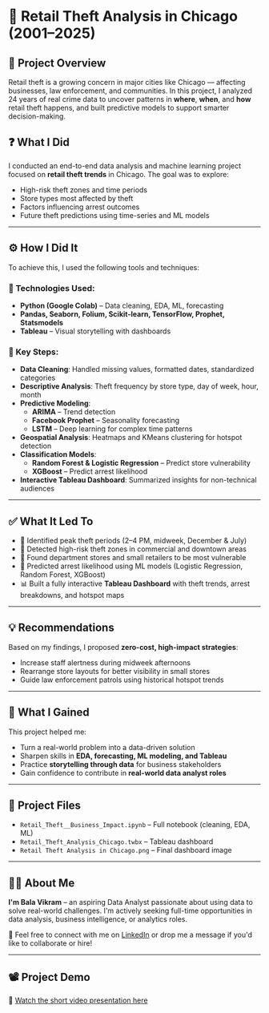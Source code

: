 # 🛒 Retail Theft Analysis in Chicago (2001–2025)

## 📌 Project Overview
Retail theft is a growing concern in major cities like Chicago — affecting businesses, law enforcement, and communities. In this project, I analyzed 24 years of real crime data to uncover patterns in **where**, **when**, and **how** retail theft happens, and built predictive models to support smarter decision-making.


## ❓ What I Did 
I conducted an end-to-end data analysis and machine learning project focused on **retail theft trends** in Chicago. The goal was to explore:

- High-risk theft zones and time periods
- Store types most affected by theft
- Factors influencing arrest outcomes
- Future theft predictions using time-series and ML models

---

## ⚙️ How I Did It
To achieve this, I used the following tools and techniques:

### 🔧 Technologies Used:
- **Python (Google Colab)** – Data cleaning, EDA, ML, forecasting
- **Pandas, Seaborn, Folium, Scikit-learn, TensorFlow, Prophet, Statsmodels**
- **Tableau** – Visual storytelling with dashboards

### 🧠 Key Steps:
- **Data Cleaning**: Handled missing values, formatted dates, standardized categories
- **Descriptive Analysis**: Theft frequency by store type, day of week, hour, month
- **Predictive Modeling**:
  - **ARIMA** – Trend detection
  - **Facebook Prophet** – Seasonality forecasting
  - **LSTM** – Deep learning for complex time patterns
- **Geospatial Analysis**: Heatmaps and KMeans clustering for hotspot detection
- **Classification Models**:
  - **Random Forest & Logistic Regression** – Predict store vulnerability
  - **XGBoost** – Predict arrest likelihood
- **Interactive Tableau Dashboard**: Summarized insights for non-technical audiences

---

## ✅ What It Led To
- 📅 Identified peak theft periods (2–4 PM, midweek, December & July)
- 📍 Detected high-risk theft zones in commercial and downtown areas
- 🏬 Found department stores and small retailers to be most vulnerable
- 👮 Predicted arrest likelihood using ML models (Logistic Regression, Random Forest, XGBoost)
- 📊 Built a fully interactive **Tableau Dashboard** with theft trends, arrest breakdowns, and hotspot maps

---

## 💡 Recommendations
Based on my findings, I proposed **zero-cost, high-impact strategies**:
- Increase staff alertness during midweek afternoons
- Rearrange store layouts for better visibility in small stores
- Guide law enforcement patrols using historical hotspot trends

---

## 🌱 What I Gained
This project helped me:
- Turn a real-world problem into a data-driven solution
- Sharpen skills in **EDA, forecasting, ML modeling, and Tableau**
- Practice **storytelling through data** for business stakeholders
- Gain confidence to contribute in **real-world data analyst roles**

---

## 📁 Project Files
- `Retail_Theft__Business_Impact.ipynb` – Full notebook (cleaning, EDA, ML)
- `Retail_Theft_Analysis_Chicago.twbx` – Tableau dashboard
- `Retail Theft Analysis in Chicago.png` – Final dashboard image

---

## 🙋‍♂️ About Me
**I'm Bala Vikram** – an aspiring Data Analyst passionate about using data to solve real-world challenges. I'm actively seeking full-time opportunities in data analysis, business intelligence, or analytics roles.

📩 Feel free to connect with me on [LinkedIn](https://www.linkedin.com/in/bala-vikram-tadikonda/) or drop me a message if you'd like to collaborate or hire!

---

## 📽️ Project Demo
🎥 [Watch the short video presentation here](https://youtu.be/rz8PENi9_jA)
